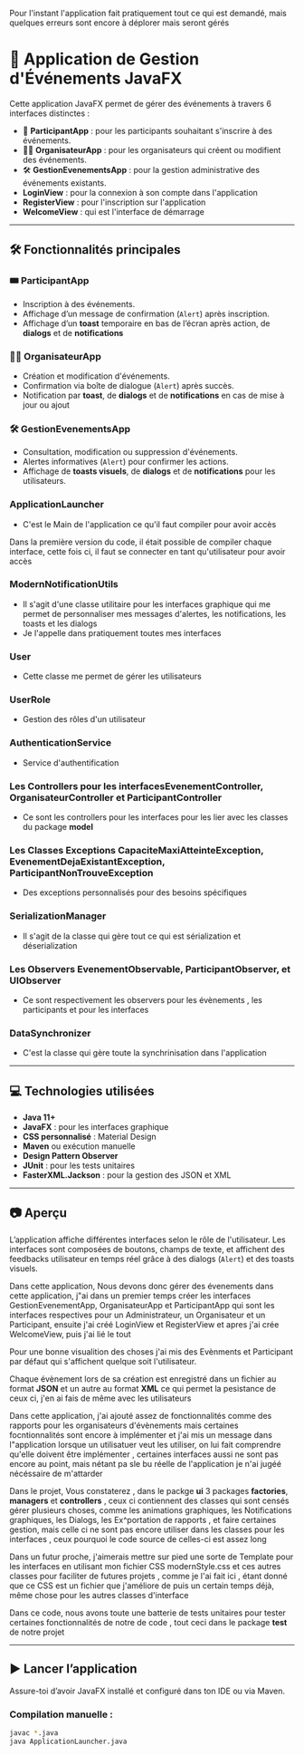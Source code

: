 Pour l'instant l'application fait pratiquement tout ce qui est demandé, mais quelques erreurs sont encore à déplorer mais seront gérés 


# 📅 Application de Gestion d'Événements JavaFX

Cette application JavaFX permet de gérer des événements à travers 6 interfaces distinctes :

- 👤 **ParticipantApp** : pour les participants souhaitant s'inscrire à des événements.
- 🧑‍💼 **OrganisateurApp** : pour les organisateurs qui créent ou modifient des événements.
- 🛠 **GestionEvenementsApp** : pour la gestion administrative des événements existants.
- **LoginView** : pour la connexion à son compte dans l'application
- **RegisterView** : pour l'inscription sur l'application
- **WelcomeView** : qui est l'interface de démarrage 
---

## 🛠 Fonctionnalités principales

### 🎟 ParticipantApp
- Inscription à des événements.
- Affichage d’un message de confirmation (`Alert`) après inscription.
- Affichage d’un **toast** temporaire en bas de l’écran après action, de **dialogs** et de **notifications** 

### 🧑‍💼 OrganisateurApp
- Création et modification d'événements.
- Confirmation via boîte de dialogue (`Alert`) après succès.
- Notification par **toast**, de **dialogs** et de **notifications** en cas de mise à jour ou ajout

### 🛠 GestionEvenementsApp
- Consultation, modification ou suppression d'événements.
- Alertes informatives (`Alert`) pour confirmer les actions.
- Affichage de **toasts visuels**, de **dialogs** et de **notifications** pour les utilisateurs.

### ApplicationLauncher 
- C'est le Main de l'application ce qu'il faut compiler pour avoir accès

Dans la première version du code, il était possible de compiler chaque interface, cette fois ci, il faut se connecter en tant qu'utilisateur pour avoir accès

### ModernNotificationUtils
- Il s'agit d'une classe utilitaire pour les interfaces graphique qui me permet de personnaliser mes messages d'alertes, les notifications, les toasts et les dialogs
- Je l'appelle dans pratiquement toutes mes interfaces

### User
- Cette classe me permet de gérer les utilisateurs

### UserRole
- Gestion des rôles d'un utilisateur

### AuthenticationService
- Service d'authentification

### Les Controllers pour les interfacesEvenementController, OrganisateurController et ParticipantController
- Ce sont les controllers pour les interfaces pour les lier avec les classes du package **model**

### Les Classes Exceptions CapaciteMaxiAtteinteException, EvenementDejaExistantException, ParticipantNonTrouveException
- Des exceptions personnalisés pour des besoins spécifiques

### SerializationManager 
- Il s'agit de la classe qui gère tout ce qui est sérialization et déserialization

### Les Observers EvenementObservable, ParticipantObserver, et UIObserver
- Ce sont respectivement les observers pour les évènements , les participants et pour les interfaces

### DataSynchronizer
- C'est la classe qui gère toute la synchrinisation dans l'application
---

## 💻 Technologies utilisées

- **Java 11+**
- **JavaFX** : pour les interfaces graphique
- **CSS personnalisé** : Material Design
- **Maven** ou exécution manuelle
- **Design Pattern Observer**
- **JUnit** : pour les tests unitaires
- **FasterXML.Jackson** : pour la gestion des JSON et XML

---

## 📷 Aperçu 

L’application affiche différentes interfaces selon le rôle de l'utilisateur. Les interfaces sont composées de boutons, champs de texte, et affichent des feedbacks utilisateur en temps réel grâce à des dialogs (`Alert`) et des toasts visuels.

Dans cette application, Nous devons donc gérer des évenements dans cette application, j"ai dans un premier temps créer les interfaces GestionEvenementApp, OrganisateurApp et ParticipantApp qui sont les interfaces respectives pour un Administrateur, un Organisateur et un Participant, ensuite j'ai créé LoginView et RegisterView et apres j'ai crée WelcomeView, puis j'ai lié le tout

Pour une bonne visualition des choses j'ai mis des Evènments et Participant par défaut qui s'affichent quelque soit l'utilisateur.

Chaque évènement lors de sa création est enregistré dans un fichier au format **JSON** et un autre au format **XML** ce qui permet la pesistance de ceux ci, j'en ai fais de même avec les utilisateurs 




Dans cette application, j'ai ajouté assez de fonctionnalités comme des rapports pour les organisateurs d'évènements mais certaines focntionnalités sont encore à implémenter et j'ai mis un message dans l"application lorsque un utilisatuer veut les utiliser, on lui fait comprendre qu'elle doivent être implémenter , certaines interfaces aussi ne sont pas encore au point, mais nétant pa sle bu réelle de l'application je n'ai jugéé nécéssaire de m'attarder 

Dans le projet, Vous constaterez , dans le packge **ui** 3 packages **factories**, **managers** et **controllers** , ceux ci contiennent des classes qui sont censés gérer plusieurs choses, comme les animations graphiques, les Notifications graphiques, les Dialogs, les Ex^portation de rapports , et faire certaines gestion, mais celle ci ne sont pas encore utiliser dans les classes pour les interfaces , ceux pourquoi le code source de celles-ci est assez long

Dans un futur proche, j'aimerais mettre sur pied une sorte de Template pour les interfaces en utilisant mon fichier CSS modernStyle.css et ces autres classes pour faciliter de futures projets , comme je l'ai fait ici , étant donné que ce CSS est un fichier que j'améliore de puis un certain temps déjà, même chose pour les autres classes d'interface


Dans ce code, nous avons toute une batterie de tests unitaires pour tester certaines fonctionnalités de notre de code , tout ceci dans le package **test** de notre projet 


---

## ▶️ Lancer l’application

Assure-toi d’avoir JavaFX installé et configuré dans ton IDE ou via Maven.

### Compilation manuelle :
```bash
javac *.java
java ApplicationLauncher.java    
